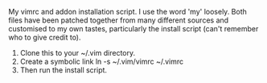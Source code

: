 My vimrc and addon installation script. I use the word 'my' loosely. Both files have been patched
together from many different sources and customised to my own tastes, particularly the install
script (can't remember who to give credit to).

1. Clone this to your ~/.vim directory.
2. Create a symbolic link ln -s ~/.vim/vimrc ~/.vimrc
3. Then run the install script.
